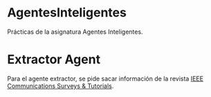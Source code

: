 # AgentesInteligentes
Prácticas de la asignatura Agentes Inteligentes.

# Extractor Agent
Para el agente extractor, se pide sacar información de la revista [IEEE Communications Surveys & Tutorials](https://ieeexplore.ieee.org/xpl/RecentIssue.jsp?punumber=9739).
